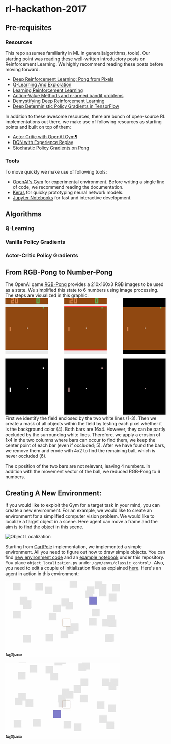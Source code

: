 # rl-hackathon-2017

## Pre-requisites

### Resources
This repo assumes familiarity in ML in general(algorithms, tools). Our starting point was reading these well-written introductory posts on Reinforcement Learning. We highly recommend reading these posts before moving forward.

- [Deep Reinforcement Learning: Pong from Pixels](http://karpathy.github.io/2016/05/31/rl/)
- [Q-Learning And Exploration](https://studywolf.wordpress.com/2012/11/25/reinforcement-learning-q-learning-and-exploration/)
- [Learning Reinforcement Learning](http://www.wildml.com/2016/10/learning-reinforcement-learning/)
- [Action-Value Methods and n-armed bandit problems](http://outlace.com/Reinforcement-Learning-Part-1/)
- [Demystifying Deep Reinforcement Learning](https://www.nervanasys.com/demystifying-deep-reinforcement-learning/)
- [Deep Deterministic Policy Gradients in TensorFlow](http://pemami4911.github.io/blog/2016/08/21/ddpg-rl.html)

In addition to these awesome resources, there are bunch of open-source RL implementations out there, we make use of following resources as starting points and built on top of them:
- [Actor Critic with OpenAI Gym¶](https://github.com/gregretkowski/notebooks/blob/master/ActorCritic-with-OpenAI-Gym.ipynb)
- [DQN with Experience Replay](https://github.com/sherjilozair/dqn)
- [Stochastic Policy Gradients on Pong](https://gist.github.com/karpathy/a4166c7fe253700972fcbc77e4ea32c5)

### Tools
To move quickly we make use of following tools:
- [OpenAI's Gym](https://gym.openai.com/docs) for experimental environment. Before writing a single line of code, we recommend reading the documentation.
- [Keras](https://keras.io/) for quicky prototyping neural network models.
- [Jupyter Notebooks](http://jupyter.org/) for fast and interactive development. 

## Algorithms

### Q-Learning

### Vanilla Policy Gradients

### Actor-Critic Policy Gradients


## From RGB-Pong to Number-Pong
The OpenAI game [RGB-Pong](https://gym.openai.com/envs/Pong-v0) provides a 210x160x3 RGB images to be used as a state. We simplified this state to 6 numbers using image processing. The steps are visualized in this graphic:
![RGB-Pong image processing](screenshots/image_processing.png)
First we identify the field enclosed by the two white lines (1-3). Then we create a mask of all objects within the field by testing each pixel whether it is the background color (4). Both bars are 16x4. However, they can be partly occluded by the surrounding white lines. Therefore, we apply a erosion of 1x4 in the two columns where bars can occur to find them, we keep the center point of each bar (even if occluded; 5). After we have found the bars, we remove them and erode with 4x2 to find the remaining ball, which is never occluded (6).

The x position of the two bars are not relevant, leaving 4 numbers. In addition with the  movement vector of the ball, we reduced RGB-Pong to 6 numbers. 


## Creating A New Environment:
If you would like to exploit the Gym for a target task in your mind, you can create a new environment. For an example, we would like to create an environment for a simplified computer vision problem.
We would like to localize a target object in a scene. Here agent can move a frame and the aim is to find the object in this scene. 

![Object Localization](http://research.microsoft.com/en-us/um/people/jingdw/salientobjectdetection/Salient%20Object%20Detection_files/2_reg.jpg "Object Localization Example")

Starting from [CartPole](https://github.com/openai/gym/blob/master/gym/envs/classic_control/cartpole.py) implementation, we implemented a simple environment. All you need to figure out how to draw simple objects. 
You can find [new environment code](rl/environments/object_localization.py) and an [example notebook](notebooks/new_environment.ipynb) under this repository. You place `object_localization.py` under `/gym/envs/classic_control/`. Also, you need to edit a couple of initialization files as explained [here](https://github.com/openai/gym/wiki/Environments). Here's an agent in action in this environment:


![Random Agent](screenshots/gif-random.gif)

![Agent Moving to Object](screenshots/gif-moving.gif)
